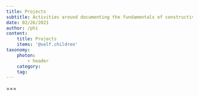 ```yaml
---
title: Projects
subtitle: Activities around documenting the fundamentals of constructive geometry
date: 02/26/2021
author: /phi
content:
    title: Projects
    items: '@self.children'
taxonomy:
    photon:
        - header
    category: 
    tag: 
---
```




===


